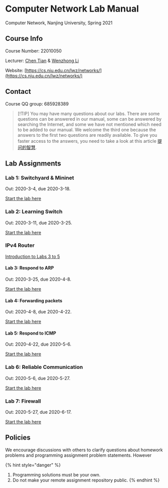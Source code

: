 # Computer Network Lab Manual

Computer Network, Nanjing University, Spring 2021

## Course Info

Course Number: 22010050

Lecturer: [Chen Tian](https://cs.nju.edu.cn/tianchen/) & [Wenzhong Li](https://cs.nju.edu.cn/lwz/)

Website: [https://cs.nju.edu.cn/lwz/networks/](https://cs.nju.edu.cn/lwz/networks/)

## Contact

Course QQ group: 685928389

> \[!TIP\] You may have many questions about our labs. There are some questions can be answered in our manual, some can be answered by searching the Internet, and some we have not mentioned which need to be added to our manual. We welcome the third one because the answers to the first two questions are readily available. To give you faster access to the answers, you need to take a look at this article [提问的智慧](https://github.com/ryanhanwu/How-To-Ask-Questions-The-Smart-Way/blob/master/README-zh_CN.md).

## Lab Assignments

### Lab 1: Switchyard & Mininet

Out: 2020-3-4, due 2020-3-18.

[Start the lab here](lab-1/)

### Lab 2: Learning Switch

Out: 2020-3-11, due 2020-3-25.

[Start the lab here](lab-2/)

### IPv4 Router

[Introduction to Labs 3 to 5](ipv4-router/)

#### Lab 3: Respond to ARP

Out: 2020-3-25, due 2020-4-8.

[Start the lab here](ipv4-router/lab-3/)

#### Lab 4: Forwarding packets

Out: 2020-4-8, due 2020-4-22.

[Start the lab here](ipv4-router/lab-4/)

#### Lab 5: Respond to ICMP

Out: 2020-4-22, due 2020-5-6.

[Start the lab here](ipv4-router/lab-5/)

### Lab 6: Reliable Communication

Out: 2020-5-6, due 2020-5-27.

[Start the lab here](lab-6/)

### Lab 7: Firewall

Out: 2020-5-27, due 2020-6-17.

[Start the lab here](lab-7/)

## Policies

We encourage discussions with others to clarify questions about homework problems and programming assignment problem statements. However

{% hint style="danger" %}
1. Programming solutions must be your own.
2. Do not make your remote assignment repository public.
{% endhint %}

